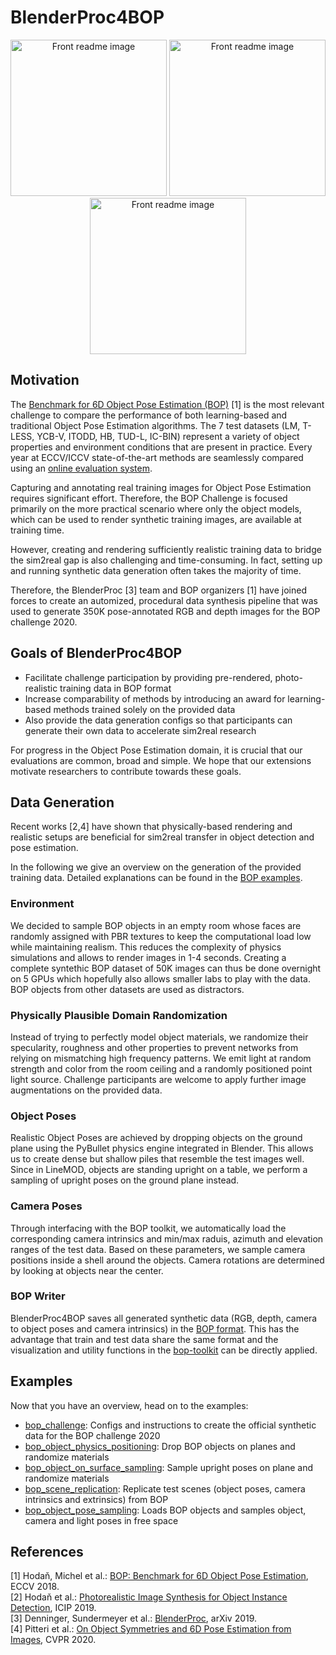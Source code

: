 # BlenderProc4BOP

<p align="center">
<img src="https://bop.felk.cvut.cz/static/img/bop20_pbr/bop20_pbr_tless_01.jpg" alt="Front readme image" width=250>
<img src="https://bop.felk.cvut.cz/static/img/bop20_pbr/bop20_pbr_ycbv_01.jpg" alt="Front readme image" width=250>
<img src="https://bop.felk.cvut.cz/static/img/bop20_pbr/bop20_pbr_ycbv_03.jpg" alt="Front readme image" width=250>
</p>

## Motivation

The [Benchmark for 6D Object Pose Estimation (BOP)](https://bop.felk.cvut.cz/challenges/) [1] is the most relevant challenge to compare the performance of both learning-based and traditional Object Pose Estimation algorithms. The 7 test datasets (LM, T-LESS, YCB-V, ITODD, HB, TUD-L, IC-BIN) represent a variety of object properties and environment conditions that are present in practice. Every year at ECCV/ICCV state-of-the-art methods are seamlessly compared using an [online evaluation system](https://bop.felk.cvut.cz/login/?next=/sub_upload/).

Capturing and annotating real training images for Object Pose Estimation requires significant effort. Therefore, the BOP Challenge is focused primarily on the more practical scenario where only the object models, which can be used to render synthetic training images, are available at training time. 

However, creating and rendering sufficiently realistic training data to bridge the sim2real gap is also challenging and time-consuming. In fact, setting up and running synthetic data generation often takes the majority of time.

Therefore, the BlenderProc [3] team and BOP organizers [1] have joined forces to create an automized, procedural data synthesis pipeline that was used to generate 350K pose-annotated RGB and depth images for the BOP challenge 2020.

## Goals of BlenderProc4BOP

- Facilitate challenge participation by providing pre-rendered, photo-realistic training data in BOP format
- Increase comparability of methods by introducing an award for learning-based methods trained solely on the provided data
- Also provide the data generation configs so that participants can generate their own data to accelerate sim2real research

For progress in the Object Pose Estimation domain, it is crucial that our evaluations are common, broad and simple. We hope that our extensions motivate researchers to contribute towards these goals.

## Data Generation

Recent works [2,4] have shown that physically-based rendering and realistic setups are beneficial for sim2real transfer in object detection and pose estimation. 

In the following we give an overview on the generation of the provided training data. Detailed explanations can be found in the [BOP examples](examples/bop_challenge).

### Environment

We decided to sample BOP objects in an empty room whose faces are randomly assigned with PBR textures to keep the computational load low while maintaining realism. This reduces the complexity of physics simulations and allows to render images in 1-4 seconds. Creating a complete syntethic BOP dataset of 50K images can thus be done overnight on 5 GPUs which hopefully also allows smaller labs to play with the data. BOP objects from other datasets are used as distractors. 

### Physically Plausible Domain Randomization

Instead of trying to perfectly model object materials, we randomize their specularity, roughness and other properties to prevent networks from relying on mismatching high frequency patterns. We emit light at random strength and color from the room ceiling and a randomly positioned point light source. Challenge participants are welcome to apply further image augmentations on the provided data.

### Object Poses

Realistic Object Poses are achieved by dropping objects on the ground plane using the PyBullet physics engine integrated in Blender. This allows us to create dense but shallow piles that resemble the test images well. Since in LineMOD, objects are standing upright on a table, we perform a sampling of upright poses on the ground plane instead. 

### Camera Poses

Through interfacing with the BOP toolkit, we automatically load the corresponding camera intrinsics and min/max raduis, azimuth and elevation ranges of the test data. Based on these parameters, we sample camera positions inside a shell around the objects. Camera rotations are determined by looking at objects near the center.

### BOP Writer

BlenderProc4BOP saves all generated synthetic data (RGB, depth, camera to object poses and camera intrinsics) in the [BOP format](https://github.com/thodan/bop_toolkit/blob/master/docs/bop_datasets_format.md). This has the advantage that train and test data share the same format and the visualization and utility functions in the [bop-toolkit](https://github.com/thodan/bop_toolkit) can be directly applied.

## Examples

Now that you have an overview, head on to the examples:

* [bop_challenge](examples/bop_challenge): Configs and instructions to create the official synthetic data for the BOP challenge 2020
* [bop_object_physics_positioning](examples/bop_object_physics_positioning): Drop BOP objects on planes and randomize materials
* [bop_object_on_surface_sampling](examples/bop_object_on_surface_sampling): Sample upright poses on plane and randomize materials
* [bop_scene_replication](examples/bop_scene_replication): Replicate test scenes (object poses, camera intrinsics and extrinsics) from BOP
* [bop_object_pose_sampling](examples/bop_object_pose_sampling): Loads BOP objects and samples object, camera and light poses in free space

 ## References

[1] Hodaň, Michel et al.: [BOP: Benchmark for 6D Object Pose Estimation](http://cmp.felk.cvut.cz/~hodanto2/data/hodan2018bop.pdf), ECCV 2018.  
[2] Hodaň et al.: [Photorealistic Image Synthesis for Object Instance Detection](https://arxiv.org/abs/1902.03334), ICIP 2019.  
[3] Denninger, Sundermeyer et al.: [BlenderProc](https://arxiv.org/pdf/1911.01911.pdf), arXiv 2019.  
[4] Pitteri et al.: [On Object Symmetries and 6D Pose Estimation from Images](https://arxiv.org/abs/1908.07640), CVPR 2020.  
